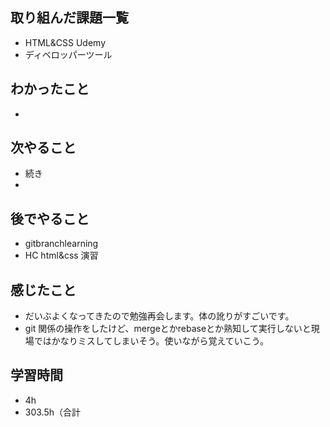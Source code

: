 ## 取り組んだ課題一覧
- HTML&CSS Udemy
- ディベロッパーツール
## わかったこと
- 
## 次やること
- 続き
-
## 後でやること
- gitbranchlearning
- HC html&css 演習
## 感じたこと
- だいぶよくなってきたので勉強再会します。体の訛りがすごいです。
- git 関係の操作をしたけど、mergeとかrebaseとか熟知して実行しないと現場ではかなりミスしてしまいそう。使いながら覚えていこう。
## 学習時間
- 4h
- 303.5h（合計